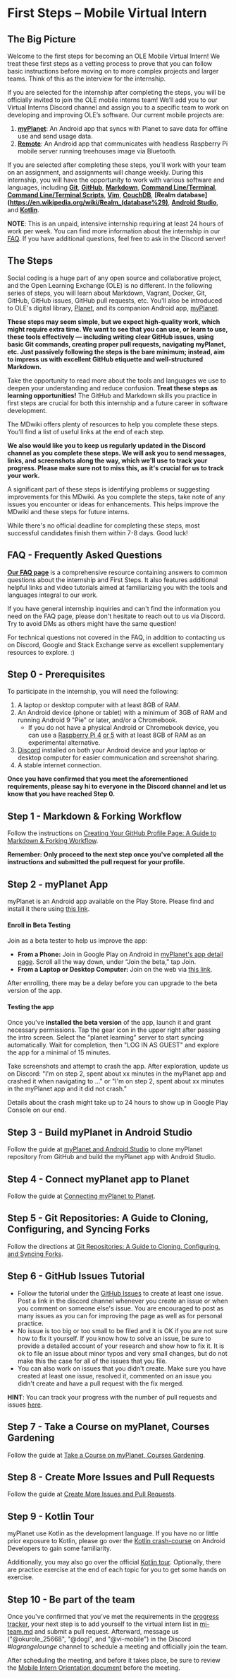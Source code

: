 # First Steps – Mobile Virtual Intern

## The Big Picture

Welcome to the first steps for becoming an OLE Mobile Virtual Intern! We treat these first steps as a vetting process to prove that you can follow basic instructions before moving on to more complex projects and larger teams. Think of this as the interview for the internship.

If you are selected for the internship after completing the steps, you will be officially invited to join the OLE mobile interns team! We’ll add you to our Virtual Interns Discord channel and assign you to a specific team to work on developing and improving OLE’s software. Our current mobile projects are:

1. **[myPlanet](https://github.com/open-learning-exchange/myplanet)**: An Android app that syncs with Planet to save data for offline use and send usage data.
2. **[Remote](https://github.com/treehouses/remote)**: An Android app that communicates with headless Raspberry Pi mobile server running treehouses image via Bluetooth.

If you are selected after completing these steps, you'll work with your team on an assignment, and assignments will change weekly. During this internship, you will have the opportunity to work with various software and languages, including **[Git](https://git-scm.com/)**, **[GitHub](https://github.com/)**, **[Markdown](https://daringfireball.net/projects/markdown/)**, **[Command Line/Terminal](https://www.w3schools.com/whatis/whatis_cli.asp)**, **[Command Line/Terminal Scripts](https://www.codecademy.com/articles/command-line-commands)**, **[Vim](https://www.vim.org/)**, **[CouchDB](http://couchdb.apache.org/)**, **[Realm database](https://en.wikipedia.org/wiki/Realm_(database%29)**, **[Android Studio](https://developer.android.com/studio)**, and **[Kotlin](https://kotlinlang.org/)**.

**NOTE**: This is an unpaid, intensive internship requiring at least 24 hours of work per week. You can find more information about the internship in our [FAQ](mi-faq.md#General_Internship_Questions). If you have additional questions, feel free to ask in the Discord server!

## The Steps

Social coding is a huge part of any open source and collaborative project, and the Open Learning Exchange (OLE) is no different. In the following series of steps, you will learn about Markdown, Vagrant, Docker, Git, GitHub, GitHub issues, GitHub pull requests, etc. You'll also be introduced to OLE's digital library, [Planet](https://github.com/open-learning-exchange/planet), and its companion Android app, [myPlanet](https://github.com/open-learning-exchange/myplanet).

**These steps may seem simple, but we expect high-quality work, which might require extra time. We want to see that you can use, or learn to use, these tools effectively — including writing clear GitHub issues, using basic Git commands, creating proper pull requests, navigating myPlanet, etc. Just passively following the steps is the bare minimum; instead, aim to impress us with excellent GitHub etiquette and well-structured Markdown.**

Take the opportunity to read more about the tools and languages we use to deepen your understanding and reduce confusion. **Treat these steps as learning opportunities!** The GitHub and Markdown skills you practice in first steps are crucial for both this internship and a future career in software development.

The MDwiki offers plenty of resources to help you complete these steps. You'll find a list of useful links at the end of each step.

**We also would like you to keep us regularly updated in the Discord channel as you complete these steps. We will ask you to send messages, links, and screenshots along the way, which we'll use to track your progress. Please make sure not to miss this, as it's crucial for us to track your work.**

A significant part of these steps is identifying problems or suggesting improvements for this MDwiki. As you complete the steps, take note of any issues you encounter or ideas for enhancements. This helps improve the MDwiki and these steps for future interns.

While there's no official deadline for completing these steps, most successful candidates finish them within 7-8 days. Good luck!

## FAQ - Frequently Asked Questions

**[Our FAQ page](mi-faq.md)** is a comprehensive resource containing answers to common questions about the internship and First Steps. It also features additional helpful links and video tutorials aimed at familiarizing you with the tools and languages integral to our work.

If you have general internship inquiries and can't find the information you need on the FAQ page, please don't hesitate to reach out to us via Discord. Try to avoid DMs as others might have the same question!

For technical questions not covered in the FAQ, in addition to contacting us on Discord, Google and Stack Exchange serve as excellent supplementary resources to explore. :)

## Step 0 - Prerequisites

To participate in the internship, you will need the following:

1. A laptop or desktop computer with at least 8GB of RAM.
2. An Android device (phone or tablet) with a minimum of 3GB of RAM and running Android 9 "Pie" or later, and/or a Chromebook.
   - If you do not have a physical Android or Chromebook device, you can use a [Raspberry Pi 4](https://emteria.com/kb/hardware#raspberry-pi-4b) [or 5](https://emteria.com/kb/hardware#raspberry-pi-5) with at least 8GB of RAM as an experimental alternative.
3. [Discord](https://discord.com/download) installed on both your Android device and your laptop or desktop computer for easier communication and screenshot sharing.
4. A stable internet connection.

**Once you have confirmed that you meet the aforementioned requirements, please say hi to everyone in the Discord channel and let us know that you have reached Step 0.**

## Step 1 - Markdown & Forking Workflow

Follow the instructions on [Creating Your GitHub Profile Page: A Guide to Markdown & Forking Workflow](mi-github-and-markdown.md).

**Remember: Only proceed to the next step once you've completed all the instructions and submitted the pull request for your profile.**

## Step 2 - myPlanet App

myPlanet is an Android app available on the Play Store. Please find and install it there using [this link](https://play.google.com/store/apps/details?id=org.ole.planet.myplanet).

#### Enroll in Beta Testing

Join as a beta tester to help us improve the app:

- **From a Phone:**
  Join in Google Play on Android in [myPlanet's app detail page](https://play.google.com/store/apps/details?id=org.ole.planet.myplanet). Scroll all the way down, under “Join the beta,” tap Join.
- **From a Laptop or Desktop Computer:**
  Join on the web via [this link](https://play.google.com/apps/testing/org.ole.planet.myplanet).

After enrolling, there may be a delay before you can upgrade to the beta version of the app.

#### Testing the app

Once you've **installed the beta version** of the app, launch it and grant necessary permissions. Tap the gear icon in the upper right after passing the intro screen. Select the "planet learning" server to start syncing automatically. Wait for completion, then "LOG IN AS GUEST" and explore the app for a minimal of 15 minutes.

Take screenshots and attempt to crash the app. After exploration, update us on Discord: "I'm on step 2, spent about xx minutes in the myPlanet app and crashed it when navigating to ..." or "I'm on step 2, spent about xx minutes in the myPlanet app and it did not crash."

Details about the crash might take up to 24 hours to show up in Google Play Console on our end.

## Step 3 - Build myPlanet in Android Studio

Follow the guide at [myPlanet and Android Studio](mi-myplanet-and-android-studio.md) to clone myPlanet repository from GitHub and build the myPlanet app with Android Studio.

## Step 4 - Connect myPlanet app to Planet

Follow the guide at [Connecting myPlanet to Planet](mi-step4.md).

## Step 5 - Git Repositories: A Guide to Cloning, Configuring, and Syncing Forks

Follow the directions at [Git Repositories: A Guide to Cloning, Configuring, and Syncing Forks](mi-github-and-repositories.md).

## Step 6 - GitHub Issues Tutorial

- Follow the tutorial under the [GitHub Issues](mi-github-issues.md) to create at least one issue. Post a link in the discord channel whenever you create an issue or when you comment on someone else's issue. You are encouraged to post as many issues as you can for improving the page as well as for personal practice.
- No issue is too big or too small to be filed and it is OK if you are not sure how to fix it yourself. If you know how to solve an issue, be sure to provide a detailed account of your research and show how to fix it. It is ok to file an issue about minor typos and very small changes, but do not make this the case for all of the issues that you file.
- You can also work on issues that you didn't create. Make sure you have created at least one issue, resolved it, commented on an issue you didn't create and have a pull request with the fix merged.

**HINT**: You can track your progress with the number of pull requests and issues [here](../track-first-steps-progress.md).

## Step 7 - Take a Course on myPlanet, Courses Gardening

Follow the guide at [Take a Course on myPlanet, Courses Gardening](mi-myplanet-course.md).

## Step 8 - Create More Issues and Pull Requests

Follow the guide at [Create More Issues and Pull Requests](mi-issues-and-prs.md).

## Step 9 - Kotlin Tour

myPlanet use Kotlin as the development language. If you have no or little prior exposure to Kotlin, please go over the [Kotlin crash-course](https://developer.android.com/kotlin/learn) on Android Developers to gain some familiarity.

Additionally, you may also go over the official [Kotlin tour](https://kotlinlang.org/docs/kotlin-tour-welcome.html). Optionally, there are practice exercise at the end of each topic for you to get some hands on exercise.

## Step 10 - Be part of the team

Once you've confirmed that you've met the requirements in the [progress tracker](../track-first-steps-progress.md), your next step is to add yourself to the virtual intern list in [mi-team.md](mi-team.md) and submit a pull request. Afterward, message us ("@okurole_25668", "@dogi", and "@vi-mobile") in the Discord *#lagrangelounge* channel to schedule a meeting and officially join the team.

After scheduling the meeting, and before it takes place, be sure to review the [Mobile Intern Orientation document](mi-intern-orientation.md) before the meeting.
